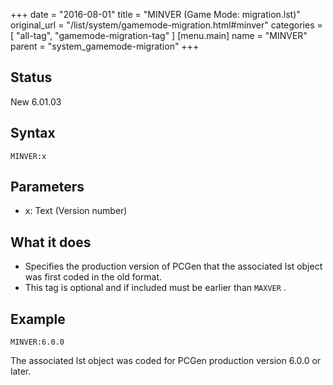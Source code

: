 +++
date = "2016-08-01"
title = "MINVER (Game Mode: migration.lst)"
original_url = "/list/system/gamemode-migration.html#minver"
categories = [ "all-tag", "gamemode-migration-tag" ]
[menu.main]
    name = "MINVER"
    parent = "system_gamemode-migration"
+++

## Status

New 6.01.03

## Syntax

`MINVER:x`

## Parameters

-   x: Text (Version number)



What it does
------------

-   Specifies the production version of PCGen that the associated lst
    object was first coded in the old format.
-   This tag is optional and if included must be earlier than `MAXVER` .

Example
-------

`MINVER:6.0.0`

The associated lst object was coded for PCGen production version 6.0.0
or later.

